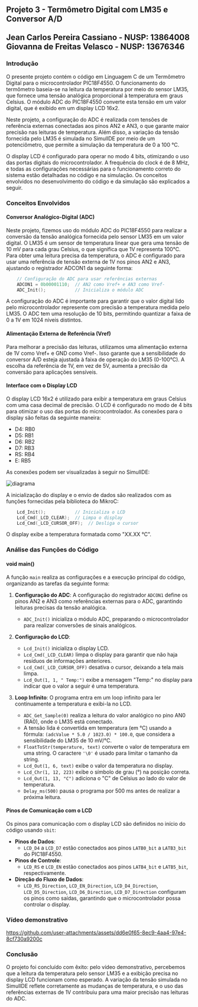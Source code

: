 ## Projeto 3 - Termômetro Digital com LM35 e Conversor A/D <br> <br> Jean Carlos Pereira Cassiano - NUSP: 13864008 <br> Giovanna de Freitas Velasco - NUSP: 13676346

### Introdução

O presente projeto contém o código em Linguagem C de um Termômetro Digital para o microcontrolador PIC18F4550. O funcionamento do termômetro baseia-se na leitura da temperatura por meio do sensor LM35, que fornece uma tensão analógica proporcional à temperatura em graus Celsius. O módulo ADC do PIC18F4550 converte esta tensão em um valor digital, que é exibido em um display LCD 16x2.

Neste projeto, a configuração do ADC é realizada com tensões de referência externas conectadas aos pinos AN2 e AN3, o que garante maior precisão nas leituras de temperatura. Além disso, a variação da tensão fornecida pelo LM35 é simulada no SimulIDE por meio de um potenciômetro, que permite a simulação da temperatura de 0 a 100 °C.

O display LCD é configurado para operar no modo 4 bits, otimizando o uso das portas digitais do microcontrolador. A frequência do clock é de 8 MHz, e todas as configurações necessárias para o funcionamento correto do sistema estão detalhadas no código e na simulação. Os conceitos envolvidos no desenvolvimento do código e da simulação são explicados a seguir.

### Conceitos Envolvidos

#### Conversor Analógico-Digital (ADC)

Neste projeto, fizemos uso do módulo ADC do PIC18F4550 para realizar a conversão da tensão analógica fornecida pelo sensor LM35 em um valor digital. O LM35 é um sensor de temperatura linear que gera uma tensão de 10 mV para cada grau Celsius, o que significa que 1V representa 100°C. Para obter uma leitura precisa da temperatura, o ADC é configurado para usar uma referência de tensão externa de 1V nos pinos AN2 e AN3, ajustando o registrador ADCON1 da seguinte forma:

``` C
    // Configuração do ADC para usar referências externas
    ADCON1 = 0b00001110;  // AN2 como Vref+ e AN3 como Vref-
    ADC_Init();           // Inicializa o módulo ADC
```

A configuração do ADC é importante para garantir que o valor digital lido pelo microcontrolador represente com precisão a temperatura medida pelo LM35. O ADC tem uma resolução de 10 bits, permitindo quantizar a faixa de 0 a 1V em 1024 níveis distintos.

#### Alimentação Externa de Referência (Vref)

Para melhorar a precisão das leituras, utilizamos uma alimentação externa de 1V como Vref+ e GND como Vref-. Isso garante que a sensibilidade do conversor A/D esteja ajustada à faixa de operação do LM35 (0-100°C). A escolha da referência de 1V, em vez de 5V, aumenta a precisão da conversão para aplicações sensíveis.

#### Interface com o Display LCD

O display LCD 16x2 é utilizado para exibir a temperatura em graus Celsius com uma casa decimal de precisão. O LCD é configurado no modo de 4 bits para otimizar o uso das portas do microcontrolador. As conexões para o display são feitas da seguinte maneira:

* D4: RB0
* D5: RB1
* D6: RB2
* D7: RB3
* RS: RB4
* E: RB5

As conexões podem ser visualizadas à seguir no SimulIDE:

![diagrama](https://github.com/user-attachments/assets/dc4e6762-122d-4152-874b-48b3ee167dde)


A inicialização do display e o envio de dados são realizados com as funções fornecidas pela biblioteca do MikroC:

``` C
    Lcd_Init();           // Inicializa o LCD
    Lcd_Cmd(_LCD_CLEAR);  // Limpa o display
    Lcd_Cmd(_LCD_CURSOR_OFF);  // Desliga o cursor
``` 

O display exibe a temperatura formatada como "XX.XX °C".

### Análise das Funções do Código

#### void main()
A função `main` realiza as configurações e a execução principal do código, organizando as tarefas da seguinte forma:

1. **Configuração do ADC**: A configuração do registrador `ADCON1` define os pinos AN2 e AN3 como referências externas para o ADC, garantindo leituras precisas da tensão analógica.
   - `ADC_Init()` inicializa o módulo ADC, preparando o microcontrolador para realizar conversões de sinais analógicos.

2. **Configuração do LCD**:
   - `Lcd_Init()` inicializa o display LCD.
   - `Lcd_Cmd(_LCD_CLEAR)` limpa o display para garantir que não haja resíduos de informações anteriores.
   - `Lcd_Cmd(_LCD_CURSOR_OFF)` desativa o cursor, deixando a tela mais limpa.
   - `Lcd_Out(1, 1, " Temp:")` exibe a mensagem "Temp:" no display para indicar que o valor a seguir é uma temperatura.

3. **Loop Infinito**: O programa entra em um loop infinito para ler continuamente a temperatura e exibi-la no LCD.
   - `ADC_Get_Sample(0)` realiza a leitura do valor analógico no pino AN0 (RA0), onde o LM35 está conectado.
   - A tensão lida é convertida em temperatura (em °C) usando a fórmula: `(adcValue * 5.0 / 1023.0) * 100.0`, que considera a sensibilidade do LM35 de 10 mV/°C.
   - `FloatToStr(temperature, text)` converte o valor de temperatura em uma string. O caractere `'\0'` é usado para limitar o tamanho da string.
   - `Lcd_Out(1, 6, text)` exibe o valor da temperatura no display.
   - `Lcd_Chr(1, 12, 223)` exibe o símbolo de grau (°) na posição correta.
   - `Lcd_Out(1, 13, "C")` adiciona o "C" de Celsius ao lado do valor de temperatura.
   - `Delay_ms(500)` pausa o programa por 500 ms antes de realizar a próxima leitura.

#### Pinos de Comunicação com o LCD
Os pinos para comunicação com o display LCD são definidos no início do código usando `sbit`:

- **Pinos de Dados**: 
  - `LCD_D4` a `LCD_D7` estão conectados aos pinos `LATB0_bit` a `LATB3_bit` do PIC18F4550.
- **Pinos de Controle**:
  - `LCD_RS` e `LCD_EN` estão conectados aos pinos `LATB4_bit` e `LATB5_bit`, respectivamente.
- **Direção do Fluxo de Dados**:
  - `LCD_RS_Direction`, `LCD_EN_Direction`, `LCD_D4_Direction`, `LCD_D5_Direction`, `LCD_D6_Direction`, `LCD_D7_Direction` configuram os pinos como saídas, garantindo que o microcontrolador possa controlar o display.


### Vídeo demonstrativo

https://github.com/user-attachments/assets/dd6e0f65-8ec9-4aa4-97e4-8cf730a9200c

### Conclusão

O projeto foi concluído com êxito: pelo vídeo demonstrativo, percebemos que a leitura da temperatura pelo sensor LM35 e a exibição precisa no display LCD funcionam como esperado. A variação da tensão simulada no SimulIDE reflete corretamente as mudanças de temperatura, e o uso das referências externas de 1V contribuiu para uma maior precisão nas leituras do ADC.



